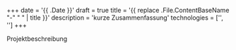 +++
date = '{{ .Date }}'
draft = true
title = '{{ replace .File.ContentBaseName "-" " " | title }}'
description = 'kurze Zusammenfassung'
technologies = ['', '']
+++

Projektbeschreibung
